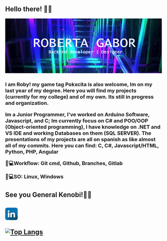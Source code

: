 ## Hello there! 👋✨

<img src="header.gif" >

<h3>I am Roby! my game tag Pokxcita is also welcome, Im on my last year of my degree. Here you will find my projects (currently for my college) and of my own. Its still in progress and organization.

Im a Junior Programmer, I've worked on Arduino Software, Javascript, and C; Im currently focus on C# and POO/OOP (Object-oriented programming), I have knowledge on .NET and VS IDE and working Databases on them (SQL SERVER). The presentations of my projects are all on spanish as like almost all of my commits. Here you can find: C, C#, Javascript/HTML, Python, PHP, Angular

🧑💻Workflow: Git cmd, Github, Branches, Gitlab

🧑💻SO: Linux, Windows
</h3>
<h2>See you General Kenobi!👋✨<h2>

<a href="https://www.linkedin.com/in/robertagabor/"><img src="linkedinIco.png" height="40px" weight="345px" id="logo"></a>

[![Top Langs](https://github-readme-stats.vercel.app/api/top-langs/?username=RobertaGabor&layout=compact)](https://github.com/anuraghazra/github-readme-stats)
<!--
**RobertaGabor/RobertaGabor** is a ✨ _special_ ✨ repository because its `README.md` (this file) appears on your GitHub profile.

Here are some ideas to get you started:

- 🔭 I’m currently working on ...
- 🌱 I’m currently learning ...
- 👯 I’m looking to collaborate on ...
- 🤔 I’m looking for help with ...
- 💬 Ask me about ...
- 📫 How to reach me: ...
- 😄 Pronouns: ...
- ⚡ Fun fact: ...
-->

